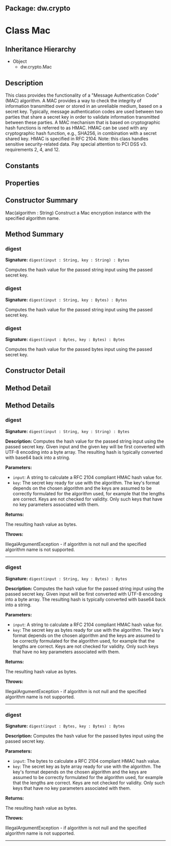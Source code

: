 ## Package: dw.crypto

# Class Mac

## Inheritance Hierarchy

- Object
  - dw.crypto.Mac

## Description

This class provides the functionality of a "Message Authentication Code" (MAC) algorithm. A MAC provides a way to check the integrity of information transmitted over or stored in an unreliable medium, based on a secret key. Typically, message authentication codes are used between two parties that share a secret key in order to validate information transmitted between these parties. A MAC mechanism that is based on cryptographic hash functions is referred to as HMAC. HMAC can be used with any cryptographic hash function, e.g., SHA256, in combination with a secret shared key. HMAC is specified in RFC 2104. Note: this class handles sensitive security-related data. Pay special attention to PCI DSS v3. requirements 2, 4, and 12.

## Constants

## Properties

## Constructor Summary

Mac(algorithm : String) Construct a Mac encryption instance with the specified algorithm name.

## Method Summary

### digest

**Signature:** `digest(input : String, key : String) : Bytes`

Computes the hash value for the passed string input using the passed secret key.

### digest

**Signature:** `digest(input : String, key : Bytes) : Bytes`

Computes the hash value for the passed string input using the passed secret key.

### digest

**Signature:** `digest(input : Bytes, key : Bytes) : Bytes`

Computes the hash value for the passed bytes input using the passed secret key.

## Constructor Detail

## Method Detail

## Method Details

### digest

**Signature:** `digest(input : String, key : String) : Bytes`

**Description:** Computes the hash value for the passed string input using the passed secret key. Given input and the given key will be first converted with UTF-8 encoding into a byte array. The resulting hash is typically converted with base64 back into a string.

**Parameters:**

- `input`: A string to calculate a RFC 2104 compliant HMAC hash value for.
- `key`: The secret key ready for use with the algorithm. The key's format depends on the chosen algorithm and the keys are assumed to be correctly formulated for the algorithm used, for example that the lengths are correct. Keys are not checked for validity. Only such keys that have no key parameters associated with them.

**Returns:**

The resulting hash value as bytes.

**Throws:**

IllegalArgumentException - if algorithm is not null and the specified algorithm name is not supported.

---

### digest

**Signature:** `digest(input : String, key : Bytes) : Bytes`

**Description:** Computes the hash value for the passed string input using the passed secret key. Given input will be first converted with UTF-8 encoding into a byte array. The resulting hash is typically converted with base64 back into a string.

**Parameters:**

- `input`: A string to calculate a RFC 2104 compliant HMAC hash value for.
- `key`: The secret key as bytes ready for use with the algorithm. The key's format depends on the chosen algorithm and the keys are assumed to be correctly formulated for the algorithm used, for example that the lengths are correct. Keys are not checked for validity. Only such keys that have no key parameters associated with them.

**Returns:**

The resulting hash value as bytes.

**Throws:**

IllegalArgumentException - if algorithm is not null and the specified algorithm name is not supported.

---

### digest

**Signature:** `digest(input : Bytes, key : Bytes) : Bytes`

**Description:** Computes the hash value for the passed bytes input using the passed secret key.

**Parameters:**

- `input`: The bytes to calculate a RFC 2104 compliant HMAC hash value.
- `key`: The secret key as byte array ready for use with the algorithm. The key's format depends on the chosen algorithm and the keys are assumed to be correctly formulated for the algorithm used, for example that the lengths are correct. Keys are not checked for validity. Only such keys that have no key parameters associated with them.

**Returns:**

The resulting hash value as bytes.

**Throws:**

IllegalArgumentException - if algorithm is not null and the specified algorithm name is not supported.

---